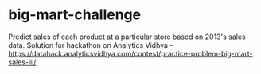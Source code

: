 # big-mart-challenge
Predict sales of each product at a particular store based on 2013's sales data.
Solution for hackathon on Analytics Vidhya - https://datahack.analyticsvidhya.com/contest/practice-problem-big-mart-sales-iii/
